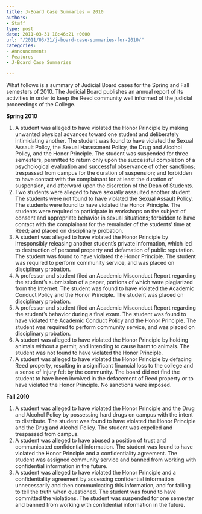 ```yaml
---
title: J-Board Case Summaries – 2010
authors:
- Staff
type: post
date: 2011-03-31 18:46:21 +0000
url: "/2011/03/31/j-board-case-summaries-for-2010/"
categories:
- Announcements
- Features
- J-Board Case Summaries

---
```

What follows is a summary of Judicial Board cases for the Spring and Fall semesters of 2010. The Judicial Board publishes an annual report of its activities in order to keep the Reed community well informed of the judicial proceedings of the College.

**Spring 2010**

  1. A student was alleged to have violated the Honor Principle by making unwanted physical advances toward one student and deliberately intimidating another. The student was found to have violated the Sexual Assault Policy, the Sexual Harassment Policy, the Drug and Alcohol Policy, and the Honor Principle. The student was suspended for three semesters, permitted to return only upon the successful completion of a psychological evaluation and successful observance of other sanctions; trespassed from campus for the duration of suspension; and forbidden to have contact with the complainant for at least the duration of suspension, and afterward upon the discretion of the Dean of Students.
  2. Two students were alleged to have sexually assaulted another student. The students were not found to have violated the Sexual Assault Policy. The students were found to have violated the Honor Principle. The students were required to participate in workshops on the subject of consent and appropriate behavior in sexual situations; forbidden to have contact with the complainant for the remainder of the students’ time at Reed; and placed on disciplinary probation.
  3. A student was alleged to have violated the Honor Principle by irresponsibly releasing another student’s private information, which led to destruction of personal property and defamation of public reputation. The student was found to have violated the Honor Principle. The student was required to perform community service, and was placed on disciplinary probation.
  4. A professor and student filed an Academic Misconduct Report regarding the student’s submission of a paper, portions of which were plagiarized from the Internet. The student was found to have violated the Academic Conduct Policy and the Honor Principle. The student was placed on disciplinary probation.
  5. A professor and student filed an Academic Misconduct Report regarding the student’s behavior during a final exam. The student was found to have violated the Academic Conduct Policy and the Honor Principle. The student was required to perform community service, and was placed on disciplinary probation.
  6. A student was alleged to have violated the Honor Principle by holding animals without a permit, and intending to cause harm to animals. The student was not found to have violated the Honor Principle.
  7. A student was alleged to have violated the Honor Principle by defacing Reed property, resulting in a significant financial loss to the college and a sense of injury felt by the community. The board did not find the student to have been involved in the defacement of Reed property or to have violated the Honor Principle. No sanctions were imposed.

**Fall 2010** 

  1. A student was alleged to have violated the Honor Principle and the Drug and Alcohol Policy by possessing hard drugs on campus with the intent to distribute. The student was found to have violated the Honor Principle and the Drug and Alcohol Policy. The student was expelled and trespassed from campus.
  2. A student was alleged to have abused a position of trust and communicated confidential information. The student was found to have violated the Honor Principle and a confidentiality agreement. The student was assigned community service and banned from working with confidential information in the future.
  3. A student was alleged to have violated the Honor Principle and a confidentiality agreement by accessing confidential information unnecessarily and then communicating this information, and for failing to tell the truth when questioned. The student was found to have committed the violations. The student was suspended for one semester and banned from working with confidential information in the future.